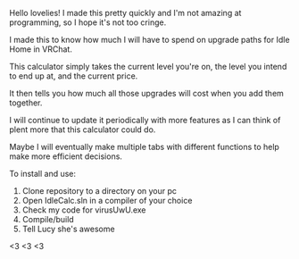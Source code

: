 Hello lovelies! I made this pretty quickly and I'm not amazing at programming, so I hope it's not too cringe.

I made this to know how much I will have to spend on upgrade paths for Idle Home in VRChat.

This calculator simply takes the current level you're on, the level you intend to end up at, and the current price.

It then tells you how much all those upgrades will cost when you add them together.

I will continue to update it periodically with more features as I can think of plent more that this calculator could do.

Maybe I will eventually make multiple tabs with different functions to help make more efficient decisions.

To install and use: 
1) Clone repository to a directory on your pc 
2) Open IdleCalc.sln in a compiler of your choice
3) Check my code for virusUwU.exe
4) Compile/build
5) Tell Lucy she's awesome

<3 <3 <3
